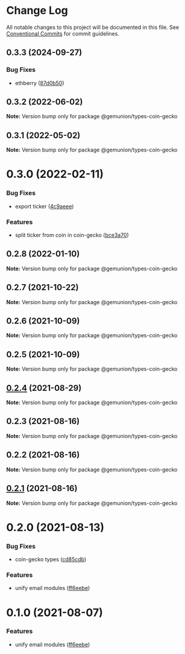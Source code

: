 # Change Log

All notable changes to this project will be documented in this file.
See [Conventional Commits](https://conventionalcommits.org) for commit guidelines.

## 0.3.3 (2024-09-27)

### Bug Fixes

- ethberry ([87d0b50](https://github.com/gemunion/common-packages/commit/87d0b50780ead2cbf28891acf0676174e24030b7))

## 0.3.2 (2022-06-02)

**Note:** Version bump only for package @gemunion/types-coin-gecko

## 0.3.1 (2022-05-02)

**Note:** Version bump only for package @gemunion/types-coin-gecko

# 0.3.0 (2022-02-11)

### Bug Fixes

- export ticker ([4c9aeee](https://github.com/gemunion/common-packages/commit/4c9aeeea046c81a3c0a842e87fb99e9a3ee61188))

### Features

- split ticker from coin in coin-gecko ([bce3a70](https://github.com/gemunion/common-packages/commit/bce3a70ff0d0174bc8963d16f286aad698cd47c9))

## 0.2.8 (2022-01-10)

**Note:** Version bump only for package @gemunion/types-coin-gecko

## 0.2.7 (2021-10-22)

**Note:** Version bump only for package @gemunion/types-coin-gecko

## 0.2.6 (2021-10-09)

**Note:** Version bump only for package @gemunion/types-coin-gecko

## 0.2.5 (2021-10-09)

**Note:** Version bump only for package @gemunion/types-coin-gecko

## [0.2.4](https://github.com/gemunion/nestjs-packages/compare/@gemunion/types-coin-gecko@0.2.3...@gemunion/types-coin-gecko@0.2.4) (2021-08-29)

**Note:** Version bump only for package @gemunion/types-coin-gecko

## 0.2.3 (2021-08-16)

**Note:** Version bump only for package @gemunion/types-coin-gecko

## 0.2.2 (2021-08-16)

**Note:** Version bump only for package @gemunion/types-coin-gecko

## [0.2.1](https://github.com/gemunion/nestjs-packages/compare/@gemunion/types-coin-gecko@0.2.0...@gemunion/types-coin-gecko@0.2.1) (2021-08-16)

**Note:** Version bump only for package @gemunion/types-coin-gecko

# 0.2.0 (2021-08-13)

### Bug Fixes

- coin-gecko types ([cd85cdb](https://github.com/gemunion/nestjs-packages/commit/cd85cdb3851c48b76dbd3ac8e11f37fc59ac6eaf))

### Features

- unify email modules ([ff6eebe](https://github.com/gemunion/nestjs-packages/commit/ff6eebec500a2ab07077ac216879ec5af7c362e3))

# 0.1.0 (2021-08-07)

### Features

- unify email modules ([ff6eebe](https://github.com/gemunion/nestjs-packages/commit/ff6eebec500a2ab07077ac216879ec5af7c362e3))
